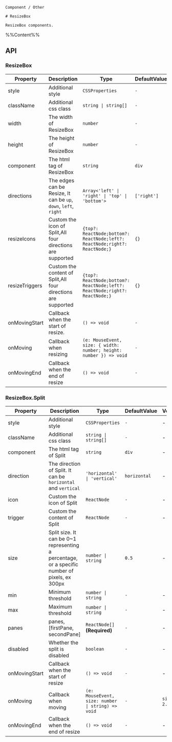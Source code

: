 `````
Component / Other

# ResizeBox

ResizeBox components.
`````

%%Content%%

## API

### ResizeBox

|Property|Description|Type|DefaultValue|Version|
|---|---|---|---|---|
|style|Additional style|`CSSProperties`|`-`|-|
|className|Additional css class|`string \| string[]`|`-`|-|
|width|The width of ResizeBox|`number`|`-`|2.7.0|
|height|The height of ResizeBox|`number`|`-`|2.7.0|
|component|The html tag of ResizeBox|`string`|`div`|-|
|directions|The edges can be Resize, It can be `up`, `down`, `left`, `right`|`Array<'left' \| 'right' \| 'top' \| 'bottom'>`|`['right']`|-|
|resizeIcons|Custom the icon of Split,All four directions are supported|`{top?: ReactNode;bottom?: ReactNode;left?: ReactNode;right?: ReactNode;}`|`{}`|-|
|resizeTriggers|Custom the content of Split,All four directions are supported|`{top?: ReactNode;bottom?: ReactNode;left?: ReactNode;right?: ReactNode;}`|`{}`|-|
|onMovingStart|Callback when the start of resize.|`() => void`|`-`|-|
|onMoving|Callback when resizing|`(e: MouseEvent, size: { width: number; height: number }) => void`|`-`|`size` in `2.7.0`|
|onMovingEnd|Callback when the end of resize|`() => void`|`-`|-|

### ResizeBox.Split

|Property|Description|Type|DefaultValue|Version|
|---|---|---|---|---|
|style|Additional style|`CSSProperties`|`-`|-|
|className|Additional css class|`string \| string[]`|`-`|-|
|component|The html tag of Split|`string`|`div`|-|
|direction|The direction of Split. It can be `horizontal` and `vertical`|`'horizontal' \| 'vertical'`|`horizontal`|-|
|icon|Custom the icon of Split|`ReactNode`|`-`|-|
|trigger|Custom the content of Split|`ReactNode`|`-`|-|
|size|Split size. It can be 0~1 representing a percentage, or a specific number of pixels, ex 300px|`number \| string`|`0.5`|-|
|min|Minimum threshold|`number \| string`|`-`|-|
|max|Maximum threshold|`number \| string`|`-`|-|
|panes|panes,[firstPane, secondPane]|`ReactNode[]` **(Required)**|`-`|-|
|disabled|Whether the split is disabled|`boolean`|`-`|-|
|onMovingStart|Callback when the start of resize|`() => void`|`-`|-|
|onMoving|Callback when moving|`(e: MouseEvent, size: number \| string) => void`|`-`|`size` in `2.14.0`|
|onMovingEnd|Callback when the end of resize|`() => void`|`-`|-|

